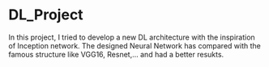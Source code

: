 # DL_Project
In this project, I tried to develop a new DL architecture with the inspiration of Inception network. The designed Neural Network has compared with the famous structure like VGG16, Resnet,... and had a better resukts.
